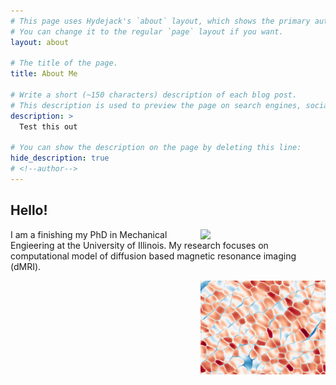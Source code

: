 ```yaml
---
# This page uses Hydejack's `about` layout, which shows the primary author's picture and about text at the top.
# You can change it to the regular `page` layout if you want.
layout: about

# The title of the page.
title: About Me

# Write a short (~150 characters) description of each blog post.
# This description is used to preview the page on search engines, social media, etc.
description: > 
  Test this out

# You can show the description on the page by deleting this line:
hide_description: true
# <!--author-->
---
```


## Hello! 
<img src="Noel_Naughton.jp" style="float: right;" width="200">

I am a finishing my PhD in Mechanical Engieering at the University of Illinois. My research focuses on computational model of diffusion based magnetic resonance imaging (dMRI).

<img src="/assets/img/final_frame_hist.png" style="float: right;" width="200">
